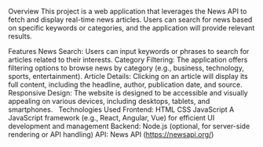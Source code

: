 Overview
This project is a web application that leverages the News API to fetch and display real-time news articles. Users can search for news based on specific keywords or categories, and the application will provide relevant results.

Features
News Search: Users can input keywords or phrases to search for articles related to their interests.
Category Filtering: The application offers filtering options to browse news by category (e.g., business, technology, sports, entertainment).
Article Details: Clicking on an article will display its full content, including the headline, author, publication date, and source.
Responsive Design: The website is designed to be accessible and visually appealing on various devices, including desktops, tablets, and smartphones.   
Technologies Used
Frontend:
HTML
CSS
JavaScript
A JavaScript framework (e.g., React, Angular, Vue) for efficient UI development and management
Backend:
Node.js (optional, for server-side rendering or API handling)
API:
News API (https://newsapi.org/)
